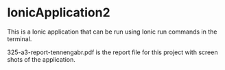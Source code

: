 # IonicApplication2

This is a Ionic application that can be run using Ionic run commands in the terminal.

325-a3-report-tennengabr.pdf is the report file for this project with screen shots of the application. 
